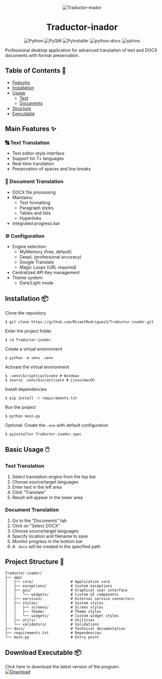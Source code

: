 <p align="center"><img src='app/assets/icono.ico' alt="Traductor-inador">

<h1 align="center">Traductor-inador</h1>

<p align="center">
  <img src="https://img.shields.io/badge/python-3.12.5-%233498DB" alt="Python">
  <img src="https://img.shields.io/badge/PyQt6-6.9.0-%232ECC71" alt="PyQt6">
  <img src="https://img.shields.io/badge/PyInstaller-6.9.0-%23F1C40F" alt="PyInstaller">
  <img src="https://img.shields.io/badge/python--docx-1.1.2-%23E74C3C" alt="python-docx">
  <img src="https://img.shields.io/badge/sphinx-1.1.2-%239B59B6" alt="sphinx">
</p>

Professional desktop application for advanced translation of text and DOCX documents with format preservation.

## Table of Contents 📑

- [Features](#main-features-)
- [Installation](#installation-)
- [Usage](#basic-usage-)
  - [Text](#text-translation)
  - [Documents](#document-translation)
- [Structure](#project-structure-)
- [Executable](#download-executable-)

## Main Features ✨

### 🔠 Text Translation
- Text editor-style interface
- Support for 7+ languages
- Real-time translation
- Preservation of spaces and line breaks

### 📄 Document Translation
- DOCX file processing
- Maintains:
  - Text formatting
  - Paragraph styles
  - Tables and lists
  - Hyperlinks
- Integrated progress bar

### ⚙️ Configuration
- Engine selection:
  - MyMemory (free, default)
  - DeepL (professional accuracy)
  - Google Translate
  - Magic Loops (URL required)
- Centralized API Key management
- Theme system:
  - Dark/Light mode

## Installation 📦

Clone the repository
```console
$ git clone https://github.com/MisaelRodriguez3/Traductor-inador.git
```

Enter the project folder
```console
$ cd Traductor-inador
```

Create a virtual environment
```console
$ python -m venv .venv
```

Activate the virtual environment
```console
$ .venv\Scripts\activate # Windows
$ source .venv/bin/activate # Linux/macOS
```

Install dependencies
```console
$ pip install -r requirements.txt
```

Run the project
```console
$ python main.py
```

Optional: Create the `.exe` with default configuration
```console
$ pyinstaller Traductor-inador.spec
```

## Basic Usage 🖱️

### Text Translation
1. Select translation engine from the top bar
2. Choose source/target languages
3. Enter text in the left area
4. Click "Translate"
5. Result will appear in the lower area

### Document Translation
1. Go to the "Documents" tab
2. Click on "Select DOCX"
3. Choose source/target languages
4. Specify location and filename to save
5. Monitor progress in the bottom bar
6. A `.docx` will be created in the specified path

## Project Structure 📂
```text
Traductor-inador/
├── app/
│   ├── core/                 # Application core
│   ├── exceptions/           # Custom exceptions
│   ├── gui/                  # Graphical user interface
│   │   └── widgets/          # Custom UI components
│   ├── services/             # External service connectors
│   ├── styles/               # System styles
│   │   ├── screens/          # Screen styles
│   │   ├── theme/            # Theme styles
│   │   └── widgets/          # Custom widget styles
│   ├── utils/                # Utilities
|   └── validators/           # Validations
├── docs/                     # Technical documentation
├── requirements.txt          # Dependencies
└── main.py                   # Entry point
```

## Download Executable 📦

Click here to download the latest version of the program:  
[![Download](https://img.shields.io/badge/Download-.exe-blue)](https://github.com/MisaelRodriguez3/Traductor-inador/releases/download/v1.0.0/Traductor-inador.exe)
